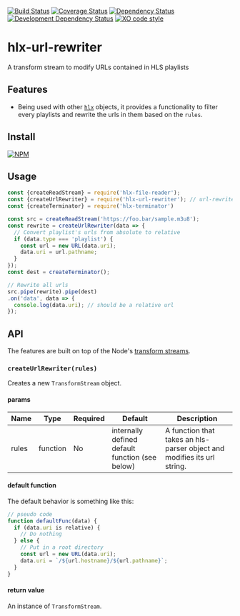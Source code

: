 [![Build Status](https://travis-ci.org/hlxjs/hlx-url-rewriter.svg?branch=master)](https://travis-ci.org/hlxjs/hlx-url-rewriter)
[![Coverage Status](https://coveralls.io/repos/github/hlxjs/hlx-url-rewriter/badge.svg?branch=master)](https://coveralls.io/github/hlxjs/hlx-url-rewriter?branch=master)
[![Dependency Status](https://david-dm.org/hlxjs/hlx-url-rewriter.svg)](https://david-dm.org/hlxjs/hlx-url-rewriter)
[![Development Dependency Status](https://david-dm.org/hlxjs/hlx-url-rewriter/dev-status.svg)](https://david-dm.org/hlxjs/hlx-url-rewriter#info=devDependencies)
[![XO code style](https://img.shields.io/badge/code_style-XO-5ed9c7.svg)](https://github.com/sindresorhus/xo)

# hlx-url-rewriter
A transform stream to modify URLs contained in HLS playlists

## Features
* Being used with other [`hlx`](https://github.com/hlxjs) objects, it provides a functionality to filter every playlists and rewrite the urls in them based on the `rules`.

## Install
[![NPM](https://nodei.co/npm/hlx-url-rewriter.png?mini=true)](https://nodei.co/npm/hlx-url-rewriter/)

## Usage

```js
const {createReadStream} = require('hlx-file-reader');
const {createUrlRewriter} = require('hlx-url-rewriter'); // url-rewriter
const {createTerminator} = require('hlx-terminator')

const src = createReadStream('https://foo.bar/sample.m3u8');
const rewrite = createUrlRewriter(data => {
  // Convert playlist's urls from absolute to relative
  if (data.type === 'playlist') {
    const url = new URL(data.uri);
    data.uri = url.pathname;
  }
});
const dest = createTerminator();

// Rewrite all urls
src.pipe(rewrite).pipe(dest)
.on('data', data => {
  console.log(data.uri); // should be a relative url
});
```
## API
The features are built on top of the Node's [transform streams](https://nodejs.org/api/stream.html#stream_class_stream_transform).

### `createUrlRewriter(rules)`
Creates a new `TransformStream` object.

#### params
| Name    | Type   | Required | Default | Description   |
| ------- | ------ | -------- | ------- | ------------- |
| rules | function | No       | internally defined default function (see below) | A function that takes an hls-parser object and modifies its url string. |

#### default function
The default behavior is something like this:
```js
// pseudo code
function defaultFunc(data) {
  if (data.uri is relative) {
    // Do nothing
  } else {
    // Put in a root directory
    const url = new URL(data.uri);
    data.uri = `/${url.hostname}/${url.pathname}`;
  }
}
```

#### return value
An instance of `TransformStream`.
